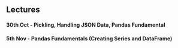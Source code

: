 ## Lectures

#### 30th Oct - Pickling, Handling JSON Data, Pandas Fundamental
#### 5th Nov - Pandas Fundamentals (Creating Series and DataFrame)



